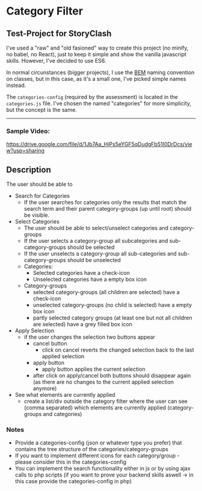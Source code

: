 # Category Filter

## Test-Project for StoryClash

I've used a "raw" and "old fasioned" way to create this project (no minify, no babel, no React), just to keep it simple and show the vanilla javascript skills. However, I've decided to use ES6.

In normal circunstances (bigger projects), I use the [BEM](http://getbem.com/naming/) naming convention on classes, but in this case, as it's a small one, I've picked simple names instead.

The `categories-config` (required by the assessment) is located in the `categories.js` file. I've chosen the named "categories" for more simplicity, but the concept is the same.

---

### Sample Video:

https://drive.google.com/file/d/1Jb7Aa_HjPs5eYGF5qDudgFb51I0DrDcs/view?usp=sharing

## Description

The user should be able to

- Search for Categories
  - If the user searches for categories only the results that match the search term and their parent category-groups (up until root) should be visible.
- Select Categories
  - The user should be able to select/unselect categories and category-groups
  - If the user selects a category-group all subcategories and sub-category-groups should be selected
  - If the user unselects a category-group all sub-categories and sub-category-groups should be unselected
  - Categories:
    - Selected categories have a check-icon
    - Unselected categories have a empty box icon
  - Category-groups
    - selected category-groups (all children are selected) have a check-icon
    - unselected category-groups (no child is selected) have a empty box icon
    - partly selected category groups (at least one but not all children are selected) have a grey filled box icon
- Apply Selection
  - if the user changes the selection two buttons appear
    - cancel button
      - click on cancel reverts the changed selection back to the last applied selection
    - apply button
      - apply button applies the current selection
    - after click on apply/cancel both buttons should disappear again (as there are no changes to the current applied selection anymore)
- See what elements are currently applied
  - create a list/div outside the category filter where the user can see (comma separated) which elements are currently applied (category-groups and categories)

### Notes

- Provide a categories-config (json or whatever type you prefer) that contains the tree structure of the categories/category-groups
- If you want to implement different icons for each category/group - please consider this in the categories-config
- You can implement the search functionality either in js or by using ajax calls to php scripts (if you want to prove your backend skills aswell -> in this case provide the categories-config in php)
